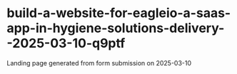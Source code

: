 # build-a-website-for-eagleio-a-saas-app-in-hygiene-solutions-delivery--2025-03-10-q9ptf
Landing page generated from form submission on 2025-03-10
